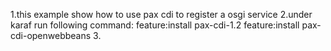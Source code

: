 1.this example show how to use pax cdi to register a osgi service
2.under karaf run following command:
feature:install pax-cdi-1.2
feature:install pax-cdi-openwebbeans
3.